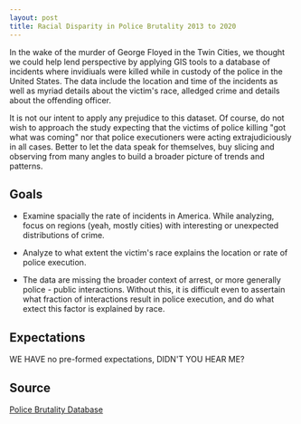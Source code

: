 ```yaml
---
layout: post
title: Racial Disparity in Police Brutality 2013 to 2020
---
```


In the wake of the murder of George Floyed in the Twin Cities, we thought we could help lend perspective by applying GIS tools to a database of incidents where invidiuals were killed while in custody of the police in the United States. The data include the location and time of the incidents as well as myriad details about the victim's race, alledged crime and details about the offending officer.

It is not our intent to apply any prejudice to this dataset. Of course, do not wish to approach the study expecting that the victims of police killing "got what was coming" nor that police executioners were acting extrajudiciously in all cases. Better to let the data speak for themselves, buy slicing and observing from many angles to build a broader picture of trends and patterns.

## Goals
- Examine spacially the rate of incidents in America. While analyzing, focus on regions (yeah, mostly cities) with interesting or unexpected distributions of crime.

- Analyze to what extent the victim's race explains the location or rate of police execution.

- The data are missing the broader context of arrest, or more generally police - public interactions. Without this, it is difficult even to assertain what fraction of interactions result in police execution, and do what extect this factor is explained by race.

## Expectations
WE HAVE no pre-formed expectations, DIDN'T YOU HEAR ME?

## Source
[Police Brutality Database]()

